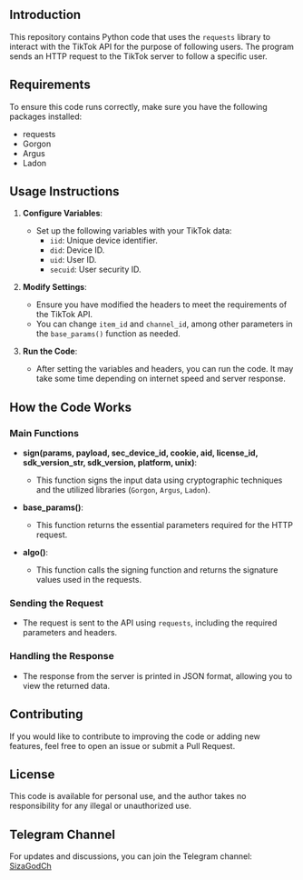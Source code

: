 ## Introduction

This repository contains Python code that uses the `requests` library to interact with the TikTok API for the purpose of following users. The program sends an HTTP request to the TikTok server to follow a specific user.

## Requirements

To ensure this code runs correctly, make sure you have the following packages installed:

- requests
- Gorgon
- Argus
- Ladon


## Usage Instructions

1. **Configure Variables**:
   - Set up the following variables with your TikTok data:
     - `iid`: Unique device identifier.
     - `did`: Device ID.
     - `uid`: User ID.
     - `secuid`: User security ID.

2. **Modify Settings**:
   - Ensure you have modified the headers to meet the requirements of the TikTok API.
   - You can change `item_id` and `channel_id`, among other parameters in the `base_params()` function as needed.

3. **Run the Code**:
   - After setting the variables and headers, you can run the code. It may take some time depending on internet speed and server response.

## How the Code Works

### Main Functions

- **sign(params, payload, sec_device_id, cookie, aid, license_id, sdk_version_str, sdk_version, platform, unix)**:
  - This function signs the input data using cryptographic techniques and the utilized libraries (`Gorgon`, `Argus`, `Ladon`).

- **base_params()**:
  - This function returns the essential parameters required for the HTTP request.

- **algo()**:
  - This function calls the signing function and returns the signature values used in the requests.

### Sending the Request

- The request is sent to the API using `requests`, including the required parameters and headers.

### Handling the Response

- The response from the server is printed in JSON format, allowing you to view the returned data.

## Contributing

If you would like to contribute to improving the code or adding new features, feel free to open an issue or submit a Pull Request.

## License

This code is available for personal use, and the author takes no responsibility for any illegal or unauthorized use.

## Telegram Channel

For updates and discussions, you can join the Telegram channel: [SizaGodCh](https://t.me/SizaGodCh)
